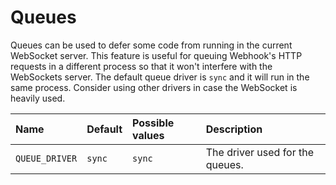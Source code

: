 # Queues

Queues can be used to defer some code from running in the current WebSocket server. This feature is useful for queuing Webhook's HTTP requests in a different process so that it won't interfere with the WebSockets server. The default queue driver is `sync` and it will run in the same process. Consider using other drivers in case the WebSocket is heavily used.

| Name | Default | Possible values | Description |
| :--- | :--- | :--- | :--- |
| `QUEUE_DRIVER` | `sync` | `sync` | The driver used for the queues. |



